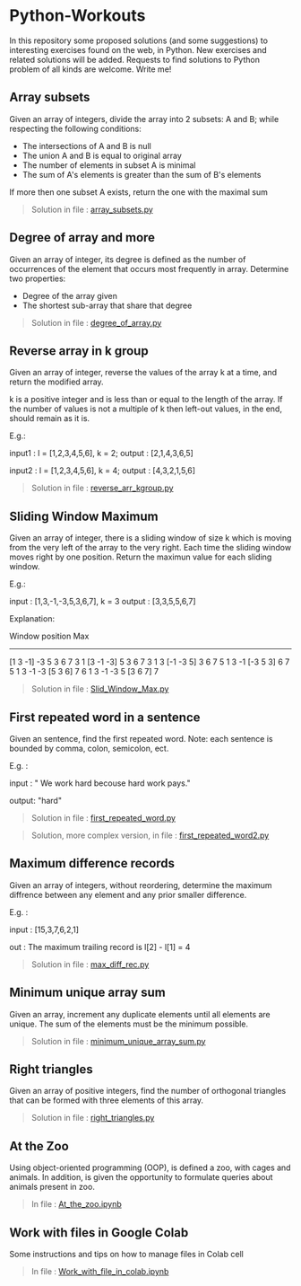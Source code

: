 # Python-Workouts
In this repository some proposed solutions (and some suggestions) to interesting exercises found on the web, in Python. New exercises and related solutions will be added. Requests to find solutions to Python problem of all kinds are welcome. Write me!


## Array subsets
Given an array of integers, divide the array into 2 subsets: A and B; while respecting the following conditions:
- The intersections of A and B is null
- The union A and B is equal to original array
- The number of elements in subset A is minimal
- The sum of A's elements is greater than the sum of B's elements

If more then one subset A exists, return the one with the maximal sum

>Solution in file : [array_subsets.py](https://github.com/MarioFiorino/Python-Workouts/blob/main/array_subsets.py)

## Degree of array and more

Given an array of integer, its degree is defined as the number of occurrences of the element that occurs most frequently in array.
Determine two properties:
- Degree of the array given
- The shortest sub-array that share that degree     

>Solution in file : [degree_of_array.py](https://github.com/MarioFiorino/Python-Workouts/blob/main/degree_of_array.py)

## Reverse array in k group

Given an array of integer, reverse the values of the array k at a time, and return the modified array.

k is a positive integer and is less than or equal to the length of the array. If the number of values is not a multiple of k then left-out values, in the end, should remain as it is.

E.g.:

input1  : l = [1,2,3,4,5,6], k = 2;         output : [2,1,4,3,6,5]

input2  : l = [1,2,3,4,5,6], k = 4;         output : [4,3,2,1,5,6]

>Solution in file : [reverse_arr_kgroup.py](https://github.com/MarioFiorino/Python-Workouts/blob/main/reverse_arr_kgroup.py)

##  Sliding Window Maximum
Given an array of integer, there is a sliding window of size k which is moving from the very left of the array to the very right. Each time the sliding window moves right by one position. Return the maximun value for each sliding window.

E.g.:

input : [1,3,-1,-3,5,3,6,7], k = 3         output :   [3,3,5,5,6,7]

Explanation:

Window position                Max
---------------               -----
[1  3  -1] -3  5  3  6  7       3
 1 [3  -1  -3] 5  3  6  7       3
 1  3 [-1  -3  5] 3  6  7       5
 1  3  -1 [-3  5  3] 6  7       5
 1  3  -1  -3 [5  3  6] 7       6
 1  3  -1  -3  5 [3  6  7]      7


>Solution in file : [Slid_Window_Max.py](https://github.com/MarioFiorino/Python-Workouts/blob/main/Slid_Window_Max.py)


## First repeated word in a sentence
Given an sentence, find the first repeated word. Note: each sentence is bounded by comma, colon, semicolon, ect.

E.g. : 

input : " We work hard becouse hard work pays."

output: "hard"

>Solution in file : [first_repeated_word.py ](https://github.com/MarioFiorino/Python-Workouts/blob/main/first_repeated_word.py)

>Solution, more complex version, in file : [first_repeated_word2.py ](https://github.com/MarioFiorino/Python-Workouts/blob/main/first_repeated_word2.py)

## Maximum difference records

Given an array of integers, without reordering, determine the maximum diffrence between any element and any prior smaller difference.

E.g. :

input : [15,3,7,6,2,1]

out : The maximum trailing record is  l[2] -  l[1]  = 4

>Solution in file : [max_diff_rec.py](https://github.com/MarioFiorino/Python-Workouts/blob/main/max_diff_rec.py)

## Minimum unique array sum

Given an array, increment any duplicate elements until all elements are unique. The sum of the elements must be the minimum possible.

>Solution in file : [minimum_unique_array_sum.py](https://github.com/MarioFiorino/Python-Workouts/blob/main/minimum_unique_array_sum.py)

## Right triangles

Given an array of positive integers, find the number of orthogonal triangles that can be formed with three elements of this array.

>Solution in file : [right_triangles.py](https://github.com/MarioFiorino/Python-Workouts/blob/main/right_triangles.py)

## At the Zoo

Using object-oriented programming (OOP), is defined a zoo, with cages and animals. In addition, is given the opportunity to formulate queries about animals present in zoo.

>In file : [At_the_zoo.ipynb](https://github.com/MarioFiorino/Python-Workouts/blob/main/At_the_zoo.ipynb)


## Work with files in Google Colab

Some instructions and tips on how to manage files in Colab cell

>In file : [Work_with_file_in_colab.ipynb](https://github.com/MarioFiorino/Python-Workouts/blob/main/Work_with_file_in_colab.ipynb)

           
